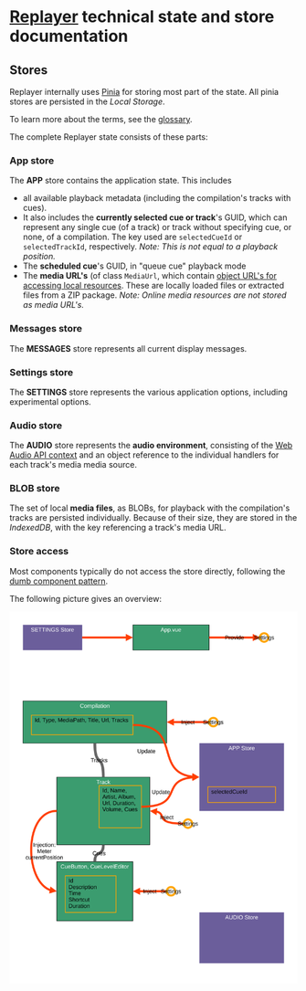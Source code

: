 # [Replayer](https://replayer.app/) technical state and store documentation

## Stores

Replayer internally uses [Pinia](https://pinia.vuejs.org/) for storing most part of the state. All pinia stores are persisted in the _Local Storage_.

To learn more about the terms, see the [glossary](https://replayer.app/documentation/glossary).

The complete Replayer state consists of these parts:

### App store

The **APP** store contains the application state. This includes

-   all available playback metadata (including the compilation's tracks with cues).
-   It also includes the **currently selected cue or track**'s GUID, which can represent any single cue (of a track) or track without specifying cue, or none, of a compilation. The key used are `selectedCueId` or `selectedTrackId`, respectively.
    _Note: This is not equal to a playback position._
-   The **scheduled cue**'s GUID, in "queue cue" playback mode
-   The **media URL's** (of class `MediaUrl`, which contain [object URL's for accessing local resources](https://developer.mozilla.org/en-US/docs/Web/API/URL/createObjectURL_static#see_also). These are locally loaded files or extracted files from a ZIP package.
    _Note: Online media resources are not stored as media URL's._

### Messages store

The **MESSAGES** store represents all current display messages.

### Settings store

The **SETTINGS** store represents the various application options, including experimental options.

### Audio store

The **AUDIO** store represents the **audio environment**, consisting of the [Web Audio API context](https://developer.mozilla.org/en-US/docs/Web/API/Web_Audio_API/Using_Web_Audio_API#audio_context) and an object reference to the individual handlers for each track's media media source.

### BLOB store

The set of local **media files**, as BLOBs, for playback with the compilation's tracks are persisted individually. Because of their size, they are stored in the _IndexedDB_, with the key referencing a track's media URL.

### Store access

Most components typically do not access the store directly, following the [dumb component pattern](https://namingconvention.org/vuejs/smart-dumb-naming.html).

The following picture gives an overview:

![Store overview](./store.svg)
